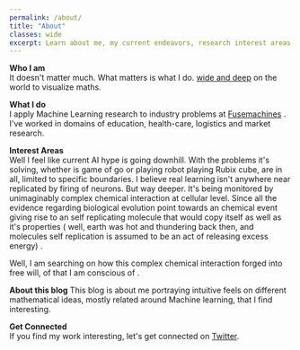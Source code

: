 ```yaml
---
permalink: /about/
title: "About"
classes: wide
excerpt: Learn about me, my current endeavors, research interest areas and the motive behind this personal blog.
---
```


**Who I am**  
It doesn't matter much. What matters is what I do. [wide and deep](https://github.com/whatsGr8t) on the world to visualize maths.

**What I do**  
I apply Machine Learning research to industry problems at [Fusemachines](https://fusemachines.com) . I've worked in domains of education, health-care, logistics and market research.

**Interest Areas**  
Well I feel like current AI hype is going downhill. With the problems it's solving, whether is game of go or playing robot playing Rubix cube, are in all, limited to specific boundaries. I believe real learning isn't anywhere near replicated by firing of neurons. But way deeper. It's being monitored by unimaginably complex chemical interaction at cellular level.
Since all the evidence regarding biological evolution point towards an chemical event giving rise to an self replicating molecule that would copy itself as well as it's properties  ( well, earth was hot and thundering back then, and molecules self replication is assumed to be an act of releasing excess energy) .

Well, I am searching on how this complex chemical interaction forged into free will, of that I am conscious of .


**About this blog**
This blog is about me portraying intuitive feels on different mathematical ideas, mostly related around Machine learning, that I find interesting.


**Get Connected**  
If you find my work interesting, let's get connected on [Twitter](https://twitter.com/robinalways1).
